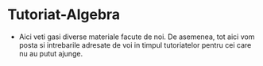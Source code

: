 # Tutoriat-Algebra

- Aici veti gasi diverse materiale facute de noi. De asemenea, tot aici vom posta si intrebarile adresate de voi in timpul tutoriatelor pentru cei care nu au putut ajunge.

